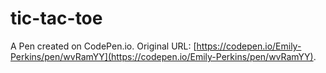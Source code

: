 # tic-tac-toe

A Pen created on CodePen.io. Original URL: [https://codepen.io/Emily-Perkins/pen/wvRamYY](https://codepen.io/Emily-Perkins/pen/wvRamYY).

